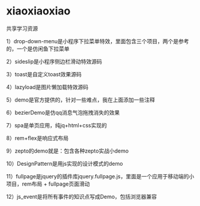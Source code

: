﻿# xiaoxiaoxiao
共享学习资源


1）drop-down-menu是小程序下拉菜单特效，里面包含三个项目，两个是参考的，一个是仿闲鱼下拉菜单



2）sideslip是小程序侧边栏滑动特效源码



3）toast是自定义toast效果源码



4）lazyload是图片懒加载特效源码



5）demo是官方提供的，针对一些难点，我在上面添加一些注释



6）bezierDemo是仿qq消息气泡拖拽消失的效果



7）spa是单页应用，纯jq+html+css实现的



8）rem+flex是响应式布局



9）zepto的demo就是：包含各种zepto实战小demo



10）DesignPattern是用js实现的设计模式的demo



11）fullpage是jquery的插件库jquery.fullpage.js，里面是一个应用于移动端的小项目，rem布局 + fullpage页面滑动



12）js_event是将所有事件的知识点写成Demo，包括浏览器兼容
